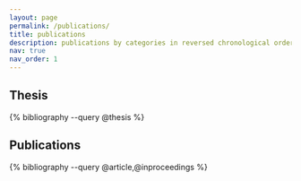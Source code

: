 ```yaml
---
layout: page
permalink: /publications/
title: publications
description: publications by categories in reversed chronological order. generated by jekyll-scholar.
nav: true
nav_order: 1
---
```


<!-- _pages/publications.md -->
<div class="publications">

<h2>Thesis</h2>
{% bibliography --query @thesis %}

<h2>Publications</h2>
{% bibliography --query @article,@inproceedings %}

</div>